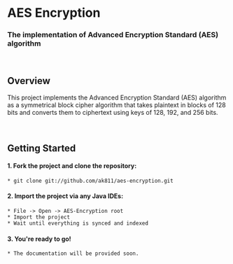 # AES Encryption

### The implementation of Advanced Encryption Standard (AES) algorithm

<br>

## Overview
This project implements the Advanced Encryption Standard (AES) algorithm as a symmetrical block cipher algorithm that takes plaintext in blocks of 128 bits and converts them to ciphertext using keys of 128, 192, and 256 bits.

<br>

## Getting Started
#### 1. Fork the project and clone the repository:
  ```
  * git clone git://github.com/ak811/aes-encryption.git
  ```
#### 2. Import the project via any Java IDEs:
  ```
  * File -> Open -> AES-Encryption root
  * Import the project
  * Wait until everything is synced and indexed
  ```
#### 3. You're ready to go!
  ```
  * The documentation will be provided soon.
  ```
<!-- View Documentation -->
 
<br>

